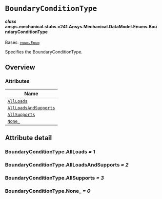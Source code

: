 <!-- vale off -->

<a id="boundaryconditiontype"></a>

# `BoundaryConditionType`

<a id="ansys.mechanical.stubs.v241.Ansys.Mechanical.DataModel.Enums.BoundaryConditionType"></a>

#### *class* ansys.mechanical.stubs.v241.Ansys.Mechanical.DataModel.Enums.BoundaryConditionType

Bases: [`enum.Enum`](https://docs.python.org/3/library/enum.html#enum.Enum)

Specifies the BoundaryConditionType.

<!-- !! processed by numpydoc !! -->

<a id="overview"></a>

## Overview

### Attributes

| Name |
| --------------------------------------------------------------------- |
| [`AllLoads`](#BoundaryConditionType.AllLoads) |
| [`AllLoadsAndSupports`](#BoundaryConditionType.AllLoadsAndSupports) |
| [`AllSupports`](#BoundaryConditionType.AllSupports) |
| [`None_`](#BoundaryConditionType.None_) |

<a id="attribute-detail"></a>

## Attribute detail

<a id="BoundaryConditionType.AllLoads"></a>

### BoundaryConditionType.AllLoads *= 1*

<a id="BoundaryConditionType.AllLoadsAndSupports"></a>

### BoundaryConditionType.AllLoadsAndSupports *= 2*

<a id="BoundaryConditionType.AllSupports"></a>

### BoundaryConditionType.AllSupports *= 3*

<a id="BoundaryConditionType.None_"></a>

### BoundaryConditionType.None_ *= 0*

<!-- vale on -->
